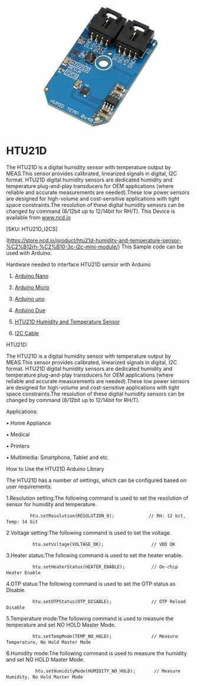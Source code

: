 [![HTU21D](HTU21D_I2C.png)](https://store.ncd.io/product/htu21d-humidity-and-temperature-sensor-%C2%B12rh-%C2%B10-3c-i2c-mini-module/)

# HTU21D

The HTU21D is a digital humidity sensor with temperature output by MEAS.This sensor provides calibrated, linearized signals in digital, I2C format. HTU21D digital humidity sensors are dedicated humidity and temperature plug-and-play transducers for OEM applications (where reliable and accurate measurements are needed).These low power sensors are designed for high-volume and cost-sensitive applications with tight space constraints.The resolution of these digital humidity sensors can be changed by command (8/12bit up to 12/14bit for RH/T).
This Device is available from www.ncd.io 

[SKU: HTU21D_I2CS]

(https://store.ncd.io/product/htu21d-humidity-and-temperature-sensor-%C2%B12rh-%C2%B10-3c-i2c-mini-module/)
This Sample code can be used with Arduino.

Hardware needed to interface HTU21D sensor with Arduino

1. <a href="https://store.ncd.io/product/i2c-shield-for-arduino-nano/">Arduino Nano</a>

2. <a href="https://store.ncd.io/product/i2c-shield-for-arduino-micro-with-i2c-expansion-port/">Arduino Micro</a>

3. <a href="https://store.ncd.io/product/i2c-shield-for-arduino-uno/">Arduino uno</a>

4. <a href="https://store.ncd.io/product/dual-i2c-shield-for-arduino-due-with-modular-communications-interface/">Arduino Due</a>

5. <a href="https://store.ncd.io/product/htu21d-humidity-and-temperature-sensor-%C2%B12rh-%C2%B10-3c-i2c-mini-module/">HTU21D Humidity and Temperature Sensor</a>

6. <a href="https://store.ncd.io/product/i%C2%B2c-cable/">I2C Cable</a>

HTU21D:

The HTU21D is a digital humidity sensor with temperature output by MEAS.This sensor provides calibrated, linearized signals in digital, I2C format. HTU21D digital humidity sensors are dedicated humidity and temperature plug-and-play transducers for OEM applications (where reliable and accurate measurements are needed).These low power sensors are designed for high-volume and cost-sensitive applications with tight space constraints.The resolution of these digital humidity sensors can be changed by command (8/12bit up to 12/14bit for RH/T).

Applications:

• Home Appliance

• Medical

• Printers

• Multimedia: Smartphone, Tablet and etc.

How to Use the HTU21D Arduino Library

The HTU21D has a number of settings, which can be configured based on user requirements.
          
1.Resolution setting:The following command is used to set the resolution of sensor for humidity and temperature.

             htu.setResolution(RESOLUTION_0);             // RH: 12 bit, Temp: 14 bit
            
2.Voltage setting:The following command is used to set the voltage.

              htu.setVoltage(VOLTAGE_OK);                  // VDD OK
              
3.Heater status:The following command is used to set the heater enable.          
              
              htu.setHeaterStatus(HEATER_ENABLE);          // On-chip Heater Enable
              
4.OTP status:The following command is used to set the OTP status as Disable.            
              
              htu.setOTPStatus(OTP_DISABLE);               // OTP Reload Disable
              
5.Temperature mode:The following command is used to measure the temperature and set NO HOLD Master Mode.            
              
              htu.setTempMode(TEMP_NO_HOLD);               // Measure Temperature, No Hold Master Mode
              
6.Humidity mode:The following command is used to measure the humidity and set NO HOLD Master Mode.            
              
               htu.setHumidityMode(HUMIDITY_NO_HOLD);       // Measure Humidity, No Hold Master Mode
